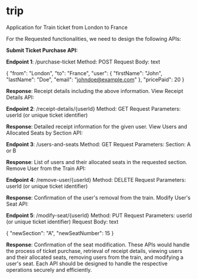 # trip
Application for Train ticket from London to France

For the Requested functionalities, we need to design the following APIs:

**Submit Ticket Purchase API:**

**Endpoint 1**: /purchase-ticket
Method: POST
Request Body:
text

{
"from": "London",
"to": "France",
"user": {
"firstName": "John",
"lastName": "Doe",
"email": "johndoe@example.com"
},
"pricePaid": 20
}

**Response**: Receipt details including the above information.
View Receipt Details API:

**Endpoint 2**: /receipt-details/{userId}
Method: GET
Request Parameters: userId (or unique ticket identifier)

**Response**: Detailed receipt information for the given user.
View Users and Allocated Seats by Section API:

**Endpoint 3**: /users-and-seats
Method: GET
Request Parameters:
Section: A or B

**Response**: List of users and their allocated seats in the requested section.
Remove User from the Train API:

**Endpoint 4**: /remove-user/{userId}
Method: DELETE
Request Parameters: userId (or unique ticket identifier)

**Response**: Confirmation of the user's removal from the train.
Modify User's Seat API:

**Endpoint 5**: /modify-seat/{userId}
Method: PUT
Request Parameters: userId (or unique ticket identifier)
Request Body:
text

{
"newSection": "A",
"newSeatNumber": 15
}

**Response**: Confirmation of the seat modification.
These APIs would handle the process of ticket purchase, retrieval of receipt details, viewing users and their allocated seats, removing users from the train, and modifying a user's seat. Each API should be designed to handle the respective operations securely and efficiently.
